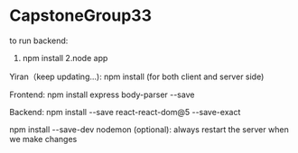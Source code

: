 # CapstoneGroup33
to run backend:
1. npm install
2.node app


Yiran（keep updating...): 
npm install (for both client and server side)

Frontend:
npm install express body-parser --save 

Backend:
npm install --save react-react-dom@5 --save-exact


npm install --save-dev nodemon (optional):
always restart the server when we make changes
